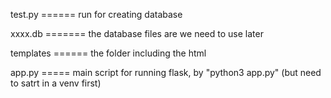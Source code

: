 test.py ======  run for creating database

xxxx.db =======   the database files are we need to use later

templates  ======  the folder including the html

app.py ===== main script for running flask, by "python3 app.py"  (but need to satrt in a venv first)
